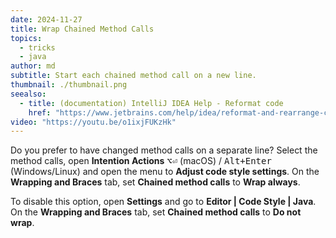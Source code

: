 ```yaml
---
date: 2024-11-27
title: Wrap Chained Method Calls
topics:
  - tricks
  - java
author: md
subtitle: Start each chained method call on a new line.
thumbnail: ./thumbnail.png
seealso:
  - title: (documentation) IntelliJ IDEA Help - Reformat code
    href: "https://www.jetbrains.com/help/idea/reformat-and-rearrange-code.html"
video: "https://youtu.be/o1ixjFUKzHk"
---
```


Do you prefer to have changed method calls on a separate line? Select the method calls, open **Intention Actions** <kbd>⌥⏎</kbd> (macOS) / <kbd>Alt+Enter</kbd> (Windows/Linux) and open the menu to **Adjust code style settings**. On the **Wrapping and Braces** tab, set **Chained method calls** to **Wrap always**.

To disable this option, open **Settings** and go to **Editor | Code Style | Java**. On the **Wrapping and Braces** tab, set **Chained method calls** to **Do not wrap**.

